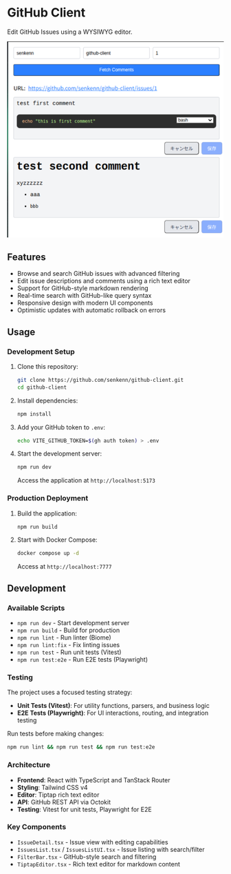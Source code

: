 # GitHub Client

Edit GitHub Issues using a WYSIWYG editor.

![alt text](img/image.png)

## Features

- Browse and search GitHub issues with advanced filtering
- Edit issue descriptions and comments using a rich text editor
- Support for GitHub-style markdown rendering
- Real-time search with GitHub-like query syntax
- Responsive design with modern UI components
- Optimistic updates with automatic rollback on errors

## Usage

### Development Setup

1. Clone this repository:

   ```bash
   git clone https://github.com/senkenn/github-client.git
   cd github-client
   ```

2. Install dependencies:

   ```bash
   npm install
   ```

3. Add your GitHub token to `.env`:

   ```bash
   echo VITE_GITHUB_TOKEN=$(gh auth token) > .env
   ```

4. Start the development server:

   ```bash
   npm run dev
   ```

   Access the application at `http://localhost:5173`

### Production Deployment

1. Build the application:

   ```bash
   npm run build
   ```

2. Start with Docker Compose:

   ```bash
   docker compose up -d
   ```

   Access at `http://localhost:7777`

## Development

### Available Scripts

- `npm run dev` - Start development server
- `npm run build` - Build for production
- `npm run lint` - Run linter (Biome)
- `npm run lint:fix` - Fix linting issues
- `npm run test` - Run unit tests (Vitest)
- `npm run test:e2e` - Run E2E tests (Playwright)

### Testing

The project uses a focused testing strategy:

- **Unit Tests (Vitest)**: For utility functions, parsers, and business logic
- **E2E Tests (Playwright)**: For UI interactions, routing, and integration testing

Run tests before making changes:

```bash
npm run lint && npm run test && npm run test:e2e
```

### Architecture

- **Frontend**: React with TypeScript and TanStack Router
- **Styling**: Tailwind CSS v4
- **Editor**: Tiptap rich text editor
- **API**: GitHub REST API via Octokit
- **Testing**: Vitest for unit tests, Playwright for E2E

### Key Components

- `IssueDetail.tsx` - Issue view with editing capabilities
- `IssuesList.tsx` / `IssuesListUI.tsx` - Issue listing with search/filter
- `FilterBar.tsx` - GitHub-style search and filtering
- `TiptapEditor.tsx` - Rich text editor for markdown content
